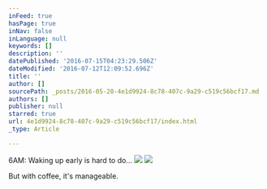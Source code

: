 ```yaml
---
inFeed: true
hasPage: true
inNav: false
inLanguage: null
keywords: []
description: ''
datePublished: '2016-07-15T04:23:29.506Z'
dateModified: '2016-07-12T12:09:52.696Z'
title: ''
author: []
sourcePath: _posts/2016-05-20-4e1d9924-8c78-407c-9a29-c519c56bcf17.md
authors: []
publisher: null
starred: true
url: 4e1d9924-8c78-407c-9a29-c519c56bcf17/index.html
_type: Article

---
```

6AM: Waking up early is hard to do...
![](https://the-grid-user-content.s3-us-west-2.amazonaws.com/4388be02-9a56-4dd7-aede-03c404eaa05d.jpg)
![](https://the-grid-user-content.s3-us-west-2.amazonaws.com/15157c17-2daf-4479-902b-5ebe94f77d76.jpg)

But with coffee, it's manageable.
